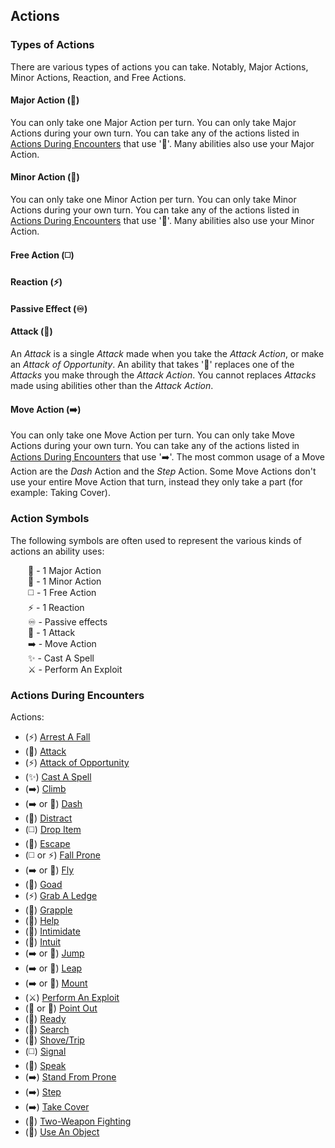 ## Actions

### Types of Actions

There are various types of actions you can take. Notably, Major Actions, Minor Actions, Reaction, and Free Actions.

#### Major Action (🔷)

You can only take one Major Action per turn. You can only take Major Actions during your own turn. You can take any of the actions listed in [Actions During Encounters](#actions-during-encounters) that use '🔷'. Many abilities also use your Major Action.

#### Minor Action (🔵)

You can only take one Minor Action per turn. You can only take Minor Actions during your own turn. You can take any of the actions listed in [Actions During Encounters](#actions-during-encounters) that use '🔵'. Many abilities also use your Minor Action.

#### Free Action (◻️)

#### Reaction (⚡)

#### Passive Effect (♾️)

#### Attack (🔺)

An *Attack* is a single *Attack* made when you take the *Attack Action*, or make an *Attack of Opportunity*. An ability that takes '🔺' replaces one of the *Attacks* you make through the *Attack Action*. You cannot replaces *Attacks* made using abilities other than the *Attack Action*.

#### Move Action (➡️)

You can only take one Move Action per turn. You can only take Move Actions during your own turn. You can take any of the actions listed in [Actions During Encounters](#actions-during-encounters) that use '➡️'. The most common usage of a Move Action are the *Dash* Action and the *Step* Action. Some Move Actions don't use your entire Move Action that turn, instead they only take a part (for example: Taking Cover).

### Action Symbols

The following symbols are often used to represent the various kinds of actions an ability uses:

&emsp;&emsp;🔷 - 1 Major Action  
&emsp;&emsp;🔵 - 1 Minor Action  
&emsp;&emsp;◻️ - 1 Free Action  
&emsp;&emsp;⚡ - 1 Reaction  
&emsp;&emsp;♾️ - Passive effects  
&emsp;&emsp;🔺 - 1 Attack  
&emsp;&emsp;➡️ - Move Action  
&emsp;&emsp;✨ - Cast A Spell  
&emsp;&emsp;⚔️ - Perform An Exploit  

### Actions During Encounters

Actions:
* (⚡) [Arrest A Fall](./Actions/Arrest%20A%20Fall.md)
* (🔷) [Attack](./Actions/Attack.md)
* (⚡) [Attack of Opportunity](./Actions/Attacks%20of%20Opportunity.md)
* (✨) [Cast A Spell](./Actions/Cast%20A%20Spell.md)
* (➡️) [Climb](./Actions/Climb.md)
* (➡️ or 🔷) [Dash](./Actions/Dash.md)
* (🔷) [Distract](./Actions/Distract.md)
* (◻️) [Drop Item](./Actions/Drop%20Item.md)
* (🔷) [Escape](./Actions/Escape.md)
* (◻️ or ⚡) [Fall Prone](./Actions/Fall%20Prone.md)
* (➡️ or 🔷) [Fly](./Actions/Fly.md)
* (🔺) [Goad](./Actions/Goad.md)
* (⚡) [Grab A Ledge](./Actions/Grab%20A%20Ledge.md)
* (🔺) [Grapple](./Actions/Grapple.md)
* (🔷) [Help](./Actions/Help.md)
* (🔺) [Intimidate](./Actions/Intimidate.md)
* (🔷) [Intuit](./Actions/Intuit.md)
* (➡️ or 🔷) [Jump](./Actions/Jump.md)
* (➡️ or 🔵) [Leap](./Actions/Leap.md)
* (➡️ or 🔷) [Mount](./Actions/Mount.md)
* (⚔️) [Perform An Exploit](./Actions/Perform%20An%20Exploit.md)
* (🔷 or 🔵) [Point Out](./Actions/Point%20Out.md)
* (🔷) [Ready](./Actions/Ready.md)
* (🔷) [Search](./Actions/Search.md)
* (🔺) [Shove/Trip](./Actions/Shove%20or%20Trip.md)
* (◻️) [Signal](./Actions/Signal.md)
* (🔷) [Speak](./Actions/Speak.md)
* (➡️) [Stand From Prone](./Actions/Stand%20From%20Prone.md)
* (➡️) [Step](./Actions/Step.md)
* (➡️) [Take Cover](./Actions/Take%20Cover.md)
* (🔵) [Two-Weapon Fighting](./Actions/Two-Weapon%20Fighting.md)
* (🔷) [Use An Object](./Actions/Use%20An%20Object.md)


